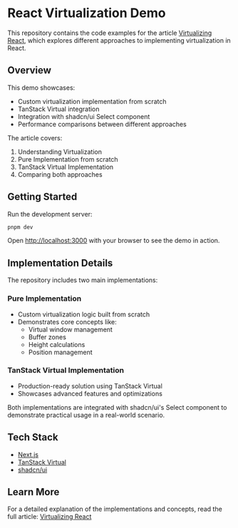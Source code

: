 # React Virtualization Demo

This repository contains the code examples for the article [Virtualizing React](https://renanleonel.com/posts/virtualizing-react), which explores different approaches to implementing virtualization in React.

## Overview

This demo showcases:

- Custom virtualization implementation from scratch
- TanStack Virtual integration
- Integration with shadcn/ui Select component
- Performance comparisons between different approaches

The article covers:

1. Understanding Virtualization
2. Pure Implementation from scratch
3. TanStack Virtual Implementation
4. Comparing both approaches

## Getting Started

Run the development server:

```bash
pnpm dev
```

Open [http://localhost:3000](http://localhost:3000) with your browser to see the demo in action.

## Implementation Details

The repository includes two main implementations:

### Pure Implementation

- Custom virtualization logic built from scratch
- Demonstrates core concepts like:
  - Virtual window management
  - Buffer zones
  - Height calculations
  - Position management

### TanStack Virtual Implementation

- Production-ready solution using TanStack Virtual
- Showcases advanced features and optimizations

Both implementations are integrated with shadcn/ui's Select component to demonstrate practical usage in a real-world scenario.

## Tech Stack

- [Next.js](https://nextjs.org)
- [TanStack Virtual](https://tanstack.com/virtual)
- [shadcn/ui](https://ui.shadcn.com/)

## Learn More

For a detailed explanation of the implementations and concepts, read the full article:
[Virtualizing React](https://renanleonel.com/posts/virtualizing-react)
